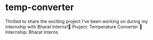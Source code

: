 # temp-converter
Thrilled to share the exciting project I've been working on during my internship with Bharat Interns!🔹 Project: Temperature Converter 🔹 Internship: Bharat Interns
